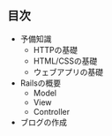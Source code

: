 ## 目次

* 予備知識
  * HTTPの基礎
  * HTML/CSSの基礎
  * ウェブアプリの基礎
* Railsの概要
  * Model
  * View
  * Controller
* ブログの作成
